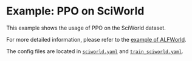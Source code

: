 # Example: PPO on SciWorld

This example shows the usage of PPO on the SciWorld dataset.

For more detailed information, please refer to the [example of ALFWorld](../4_ppo_alfworld/README.md).

The config files are located in [`sciworld.yaml`](sciworld.yaml) and [`train_sciworld.yaml`](train_sciworld.yaml).
